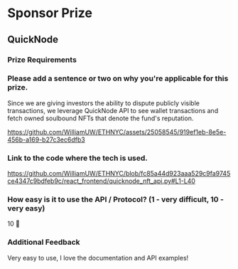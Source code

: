 # Sponsor Prize

## QuickNode

### Prize Requirements

### Please add a sentence or two on why you're applicable for this prize.

Since we are giving investors the ability to dispute publicly visible transactions, we leverage QuickNode API to see wallet transactions and fetch owned soulbound NFTs that denote the fund's reputation.

https://github.com/WilliamUW/ETHNYC/assets/25058545/919ef1eb-8e5e-456b-a169-b27c3ec6dfb3

### Link to the code where the tech is used.

https://github.com/WilliamUW/ETHNYC/blob/fc85a44d923aaa529c9fa9745ce4347c9bdfeb9c/react_frontend/quicknode_nft_api.py#L1-L40

### How easy is it to use the API / Protocol? (1 - very difficult, 10 - very easy)

10 🌟

### Additional Feedback

Very easy to use, I love the documentation and API examples!
